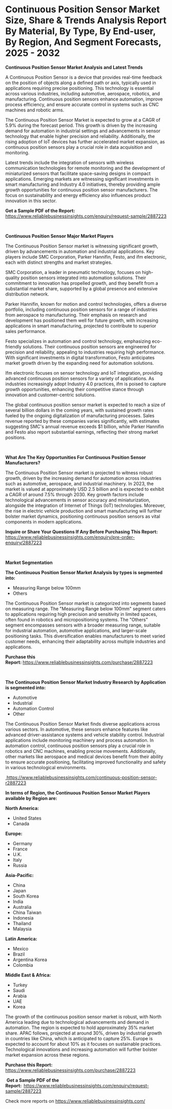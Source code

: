 <p><h1>Continuous Position Sensor Market Size, Share & Trends Analysis Report By Material, By Type, By End-user, By Region, And Segment Forecasts, 2025 - 2032</h1></p><p><strong>Continuous Position Sensor Market Analysis and Latest Trends</strong></p>
<p><p>A Continuous Position Sensor is a device that provides real-time feedback on the position of objects along a defined path or axis, typically used in applications requiring precise positioning. This technology is essential across various industries, including automotive, aerospace, robotics, and manufacturing. Continuous position sensors enhance automation, improve process efficiency, and ensure accurate control in systems such as CNC machines and robotic arms.</p><p>The Continuous Position Sensor Market is expected to grow at a CAGR of 5.9% during the forecast period. This growth is driven by the increasing demand for automation in industrial settings and advancements in sensor technology that enable higher precision and reliability. Additionally, the rising adoption of IoT devices has further accelerated market expansion, as continuous position sensors play a crucial role in data acquisition and monitoring.</p><p>Latest trends include the integration of sensors with wireless communication technologies for remote monitoring and the development of miniaturized sensors that facilitate space-saving designs in compact applications. Emerging markets are witnessing significant investments in smart manufacturing and Industry 4.0 initiatives, thereby providing ample growth opportunities for continuous position sensor manufacturers. The focus on sustainability and energy efficiency also influences product innovation in this sector.</p></p>
<p><strong>Get a Sample PDF of the Report:&nbsp;</strong> <a href="https://www.reliablebusinessinsights.com/enquiry/request-sample/2887223?utm_campaign=2253&utm_medium=2&utm_source=Github&utm_content=ia&utm_term=14032025&utm_id=continuous-position-sensor">https://www.reliablebusinessinsights.com/enquiry/request-sample/2887223</a></p>
<p>&nbsp;</p>
<p><strong>Continuous Position Sensor Major Market Players</strong></p>
<p><p>The Continuous Position Sensor market is witnessing significant growth, driven by advancements in automation and industrial applications. Key players include SMC Corporation, Parker Hannifin, Festo, and ifm electronic, each with distinct strengths and market strategies.</p><p>SMC Corporation, a leader in pneumatic technology, focuses on high-quality position sensors integrated into automation solutions. Their commitment to innovation has propelled growth, and they benefit from a substantial market share, supported by a global presence and extensive distribution network.</p><p>Parker Hannifin, known for motion and control technologies, offers a diverse portfolio, including continuous position sensors for a range of industries from aerospace to manufacturing. Their emphasis on research and development has positioned them well for future growth, with increasing applications in smart manufacturing, projected to contribute to superior sales performance.</p><p>Festo specializes in automation and control technology, emphasizing eco-friendly solutions. Their continuous position sensors are engineered for precision and reliability, appealing to industries requiring high performance. With significant investments in digital transformation, Festo anticipates market growth driven by the expanding need for automation solutions.</p><p>Ifm electronic focuses on sensor technology and IoT integration, providing advanced continuous position sensors for a variety of applications. As industries increasingly adopt Industry 4.0 practices, ifm is poised to capture growth opportunities, enhancing their competitive stance through innovation and customer-centric solutions.</p><p>The global continuous position sensor market is expected to reach a size of several billion dollars in the coming years, with sustained growth rates fueled by the ongoing digitalization of manufacturing processes. Sales revenue reported by these companies varies significantly, with estimates suggesting SMC's annual revenue exceeds $1 billion, while Parker Hannifin and Festo also report substantial earnings, reflecting their strong market positions.</p></p>
<p>&nbsp;</p>
<p><strong>What Are The Key Opportunities For Continuous Position Sensor Manufacturers?</strong></p>
<p><p>The Continuous Position Sensor market is projected to witness robust growth, driven by the increasing demand for automation across industries such as automotive, aerospace, and industrial machinery. In 2023, the market is valued at approximately USD 2.5 billion and is expected to exhibit a CAGR of around 7.5% through 2030. Key growth factors include technological advancements in sensor accuracy and miniaturization, alongside the integration of Internet of Things (IoT) technologies. Moreover, the rise in electric vehicle production and smart manufacturing will further bolster market dynamics, positioning continuous position sensors as vital components in modern applications.</p></p>
<p><strong>Inquire or Share Your Questions If Any Before Purchasing This Report:</strong> <a href="https://www.reliablebusinessinsights.com/enquiry/pre-order-enquiry/2887223?utm_campaign=2253&utm_medium=2&utm_source=Github&utm_content=ia&utm_term=14032025&utm_id=continuous-position-sensor">https://www.reliablebusinessinsights.com/enquiry/pre-order-enquiry/2887223</a></p>
<p>&nbsp;</p>
<p><strong>Market Segmentation</strong></p>
<p><strong>The Continuous Position Sensor Market Analysis by types is segmented into:</strong></p>
<p><ul><li>Measuring Range below 100mm</li><li>Others</li></ul></p>
<p><p>The Continuous Position Sensor market is categorized into segments based on measuring range. The "Measuring Range below 100mm" segment caters to applications requiring high precision and sensitivity in limited spaces, often found in robotics and micropositioning systems. The "Others" segment encompasses sensors with a broader measuring range, suitable for industrial automation, automotive applications, and larger-scale positioning tasks. This diversification enables manufacturers to meet varied customer needs, enhancing their adaptability across multiple industries and applications.</p></p>
<p><strong>Purchase this Report:&nbsp;</strong><a href="https://www.reliablebusinessinsights.com/purchase/2887223?utm_campaign=2253&utm_medium=2&utm_source=Github&utm_content=ia&utm_term=14032025&utm_id=continuous-position-sensor">https://www.reliablebusinessinsights.com/purchase/2887223</a></p>
<p>&nbsp;</p>
<p><strong>The Continuous Position Sensor Market Industry Research by Application is segmented into:</strong></p>
<p><ul><li>Automotive</li><li>Industrial</li><li>Automation Control</li><li>Other</li></ul></p>
<p><p>The Continuous Position Sensor Market finds diverse applications across various sectors. In automotive, these sensors enhance features like advanced driver-assistance systems and vehicle stability control. Industrial applications include monitoring machinery and process automation. In automation control, continuous position sensors play a crucial role in robotics and CNC machines, enabling precise movements. Additionally, other markets like aerospace and medical devices benefit from their ability to ensure accurate positioning, facilitating improved functionality and safety in various technological environments.</p></p>
<p><a href="https://www.reliablebusinessinsights.com/continuous-position-sensor-r2887223?utm_campaign=2253&utm_medium=2&utm_source=Github&utm_content=ia&utm_term=14032025&utm_id=continuous-position-sensor">&nbsp;https://www.reliablebusinessinsights.com/continuous-position-sensor-r2887223</a></p>
<p><strong>In terms of Region, the Continuous Position Sensor Market Players available by Region are:</strong></p>
<p>
    <p> <strong> North America: </strong>
        <ul>
            <li>United States</li>
            <li>Canada</li>
        </ul>
        </p> 
    <p> <strong> Europe: </strong>
        <ul>
            <li>Germany</li>
            <li>France</li>
            <li>U.K.</li>
            <li>Italy</li>
            <li>Russia</li>
        </ul>
        </p> 
    <p> <strong> Asia-Pacific: </strong>
        <ul>
            <li>China</li>
            <li>Japan</li>
            <li>South Korea</li>
            <li>India</li>
            <li>Australia</li>
            <li>China Taiwan</li>
            <li>Indonesia</li>
            <li>Thailand</li>
            <li>Malaysia</li>
        </ul>
        </p> 
    <p> <strong> Latin America: </strong>
        <ul>
            <li>Mexico</li>
            <li>Brazil</li>
            <li>Argentina Korea</li>
            <li>Colombia</li>
        </ul>
        </p> 
    <p> <strong> Middle East & Africa: </strong>
        <ul>
            <li>Turkey</li>
            <li>Saudi</li>
            <li>Arabia</li>
            <li>UAE</li>
            <li>Korea</li>
        </ul>
    </p>
    </p>
<p><p>The growth of the continuous position sensor market is robust, with North America leading due to technological advancements and demand in automation. The region is expected to hold approximately 35% market share. APAC follows, projected at around 30%, driven by industrial growth in countries like China, which is anticipated to capture 25%. Europe is expected to account for about 10% as it focuses on sustainable practices. Technological innovations and increasing automation will further bolster market expansion across these regions.</p></p>
<p><strong>Purchase this Report: </strong><a href="https://www.reliablebusinessinsights.com/purchase/2887223?utm_campaign=2253&utm_medium=2&utm_source=Github&utm_content=ia&utm_term=14032025&utm_id=continuous-position-sensor">https://www.reliablebusinessinsights.com/purchase/2887223</a></p>
<p>&nbsp;<strong>Get a Sample PDF of the Report:&nbsp;&nbsp;</strong><a href="https://www.reliablebusinessinsights.com/enquiry/request-sample/2887223?utm_campaign=2253&utm_medium=2&utm_source=Github&utm_content=ia&utm_term=14032025&utm_id=continuous-position-sensor">https://www.reliablebusinessinsights.com/enquiry/request-sample/2887223</a></p>
<p><strong></strong></p>
<p>Check more reports on <a href="https://www.reliablebusinessinsights.com/?utm_campaign=2253&utm_medium=2&utm_source=Github&utm_content=ia&utm_term=14032025&utm_id=continuous-position-sensor">https://www.reliablebusinessinsights.com/</a></p>